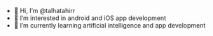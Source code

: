- 👋 Hi, I’m @talhatahirr
- 👀 I’m interested in android and iOS app development
- 🌱 I’m currently learning artificial intelligence and app development

<!---
talhatahirr/talhatahirr is a ✨ special ✨ repository because its `README.md` (this file) appears on your GitHub profile.
You can click the Preview link to take a look at your changes.
--->

